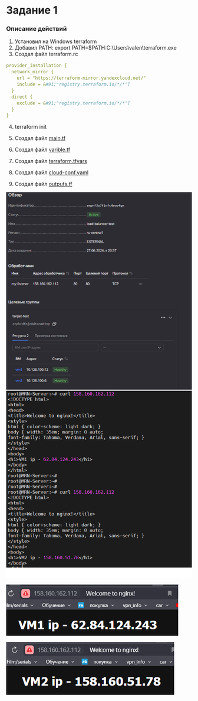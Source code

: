 # Задание 1

### Описание действий

1. Установил на Windows terraform
2. Добавил PATH: export PATH=$PATH:C:\Users\valen\terraform.exe
3. Создал файл terraform.rc
```yaml
provider_installation {
  network_mirror {
    url = "https://terraform-mirror.yandexcloud.net/"
    include = &#91;"registry.terraform.io/*/*"]
  }
  direct {
    exclude = &#91;"registry.terraform.io/*/*"]
  }
}
```
4. terraform init

6. Создал файл [main.tf](file+screenshots/main.tf)

7. Создал файл [varible.tf](file+screenshots/varible.tf)

8. Создал файл [terraform.tfvars](file+screenshots/terraform.tfvars)
   
9. Создал файл [cloud-conf.yaml](file+screenshots/cloud-conf.yaml)
    
10. Создал файл [outputs.tf](file+screenshots/outputs.tf)


![](file+screenshots/loade-balanc-status.png)
![](file+screenshots/curl.png)

![](file+screenshots/br1.png)

![](file+screenshots/br2.png)

